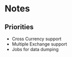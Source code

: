 # Notes

## Priorities
- Cross Currency support
- Multiple Exchange support
- Jobs for data dumping
